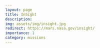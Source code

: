 ```yaml
---
layout: page
title: InSight
description: 
img: assets/img/insight.jpg
redirect: https://mars.nasa.gov/insight/
importance: 1
category: missions
---
```

